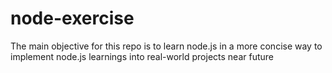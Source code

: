 # node-exercise
The main objective for this repo is to learn node.js in a more concise way to implement node.js learnings into real-world projects near future
